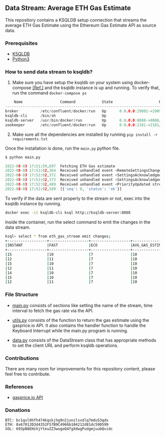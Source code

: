 ## Data Stream: Average ETH Gas Estimate

This repository contains a KSQLDB setup connection that streams the average ETH Gas Estimate using the Ethereum Gas Estimate API as source data.

### Prerequisites

  * [KSQLDB](https://ksqldb.io/quickstart.html) 
  * [Python3](https://www.python.org/downloads/)

### How to send data stream to ksqldb?

1. Make sure you have setup the ksqldb on your system using docker-compose [[Ref.]](https://ksqldb.io/quickstart.html) and the ksqldb instance is up and running.
To verify that, run the command `docker-compose ps`
```c
    Name                 Command            State                     Ports
----------------------------------------------------------------------------------------------
broker          /etc/confluent/docker/run   Up      0.0.0.0:29092->29092/tcp, 9092/tcp
ksqldb-cli      /bin/sh                     Up
ksqldb-server   /usr/bin/docker/run         Up      0.0.0.0:8088->8088/tcp
zookeeper       /etc/confluent/docker/run   Up      0.0.0.0:2181->2181/tcp, 2888/tcp, 3888/tcp
```
2. Make sure all the dependencies are installed by running `pip install -r requirements.txt`

Once the installation is done, run the `main.py` python file.

```python
$ python main.py

2022-08-03 17:51:59,697  Fetching ETH Gas estimate
2022-08-03 17:52:02,364  Received unhandled event <RemoteSettingsChanged changed_settings:{ChangedSetting(setting=SettingCodes.MAX_CONCURRENT_STREAMS, original_value=None, new_value=100), ChangedSetting(setting=SettingCodes._max_header_list_size, original_value=None, new_value=8192)}>
2022-08-03 17:52:02,372  Received unhandled event <SettingsAcknowledged changed_settings:{ChangedSetting(setting=SettingCodes.ENABLE_PUSH, original_value=1, new_value=0)}>
2022-08-03 17:52:02,373  Received unhandled event <SettingsAcknowledged changed_settings:{}>
2022-08-03 17:52:02,489  Received unhandled event <PriorityUpdated stream_id:1, weight:16, depends_on:0, exclusive:False>
2022-08-03 17:52:02,589  [{'seq': 0, 'status': 'ok'}]
```

To verify if the data are sent properly to the stream or not, exec into the ksqldb instance by running.
```bash
docker exec -it ksqldb-cli ksql http://ksqldb-server:8088
```

Inside the container, run the select command to emit the changes in the data stream.

```bash
ksql> select * from eth_gas_stream emit changes;
+------------------+------------------+------------------+------------------+------------------+------------------+
|INSTANT           |FAST              |ECO               |AVG_GAS_ESTIMATE  |BASE_FEE          |PRICE             |
+------------------+------------------+------------------+------------------+------------------+------------------+
|15                |10                |7                 |10                |7                 |1681.08           |
|12                |11                |7                 |10                |8                 |1681.08           |
|15                |10                |7                 |10                |7                 |1681.08           |
|12                |11                |7                 |10                |8                 |1681.08           |
|14                |10                |7                 |10                |7                 |1680.21           |
|15                |10                |7                 |10                |7                 |1681.08           |
|12                |11                |7                 |10                |8                 |1681.08           |
```

### File Structure

- [main.py](./main.py) consists of sections like setting the name of the stream, time interval to fetch the gas rate via the API.

- [utils.py](./app/utils.py) consists of the function to return the gas estimate using the gasprice.io API. It also contains the handler function to handle the Keyboard Interrupt while the main.py program is running.

- [data.py](./app/data.py) consists of the DataStream class that has appropriate methods to set the client URL and perform ksqldb operations.

### Contributions

There are many room for improvements for this repository content, please feel free to contribute.

### References

- [gasprice.io API](https://www.gasprice.io/docs/api)

### Donations

```text
BTC: bc1qvl0hfh474kqskjhg9n2junzlsvdlq7mdu53qdx
ETH: 0x67012D3d4352F57B9C4966b104212d81dc590599
SOL: 693pB8EHihjYteuZZ3wogeQ4fgXdwgPudgmjuubQvidc
```

